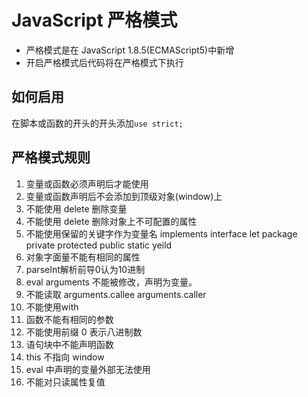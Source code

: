 # JavaScript 严格模式
- 严格模式是在 JavaScript 1.8.5(ECMAScript5)中新增
- 开启严格模式后代码将在严格模式下执行
## 如何启用
在脚本或函数的开头的开头添加`use strict;`
## 严格模式规则
 1. 变量或函数必须声明后才能使用
 2. 变量或函数声明后不会添加到顶级对象(window)上
 3. 不能使用 delete 删除变量
 4. 不能使用 delete 删除对象上不可配置的属性
 5. 不能使用保留的关键字作为变量名
 implements interface let package private protected public static yeild
 6. 对象字面量不能有相同的属性
 7. parseInt解析前导0认为10进制
 8. eval arguments 不能被修改，声明为变量。
 9. 不能读取 arguments.callee arguments.caller
 10. 不能使用with
 11. 函数不能有相同的参数
 12. 不能使用前缀 0 表示八进制数
 13. 语句块中不能声明函数
 14. this 不指向 window
 15. eval 中声明的变量外部无法使用
 16. 不能对只读属性复值